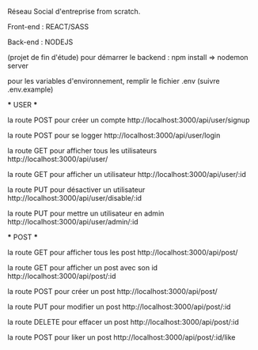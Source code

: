 Réseau Social d'entreprise from scratch.

Front-end : REACT/SASS

Back-end : NODEJS

(projet de fin d'étude) pour démarrer le backend : npm install => nodemon server

pour les variables d'environnement, remplir le fichier .env (suivre .env.example)

******\******* USER ********\*********

la route POST pour créer un compte
http://localhost:3000/api/user/signup

la route POST pour se logger
http://localhost:3000/api/user/login

la route GET pour afficher tous les utilisateurs
http://localhost:3000/api/user/

la route GET pour afficher un utilisateur
http://localhost:3000/api/user/:id

la route PUT pour désactiver un utilisateur
http://localhost:3000/api/user/disable/:id

la route PUT pour mettre un utilisateur en admin
http://localhost:3000/api/user/admin/:id

******\******* POST ********\*********

la route GET pour afficher tous les post
http://localhost:3000/api/post/

la route GET pour afficher un post avec son id
http://localhost:3000/api/post/:id

la route POST pour créer un post
http://localhost:3000/api/post/

la route PUT pour modifier un post
http://localhost:3000/api/post/:id

la route DELETE pour effacer un post
http://localhost:3000/api/post/:id

la route POST pour liker un post
http://localhost:3000/api/post/:id/like
